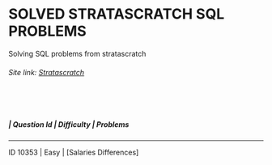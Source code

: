 # SOLVED STRATASCRATCH SQL PROBLEMS

Solving SQL problems from stratascratch 

###### Site link: [Stratascratch](https://platform.stratascratch.com/coding?code_type=1)

<br>
<br>

##### | Question Id    | Difficulty   | Problems
-------------------------------------------------------------------------------------------------------
ID 10353 | Easy  | [Salaries Differences]
